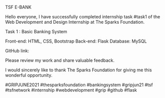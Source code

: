 TSF E-BANK

Hello everyone,
I have successfully completed internship task #task1 of the Web Development and Design Internship at The Sparks Foundation.

Task 1 : Basic Banking System

Front-end: HTML, CSS, Bootstrap
Back-end: Flask
Database: MySQL

GitHub link: 

Please review my work and share valuable feedback.

I would sincerely like to thank The Sparks Foundation for giving me this wonderful opportunity.


#GRIPJUNE2021 #thesparksfoundation #bankingsystem #gripjun21 #tsf #tsfnetwork #internship #webdevelopment #grip #github #flask
